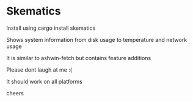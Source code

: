# Skematics

Install using cargo install skematics

Shows system information from disk usage to temperature and network usage

It is similar to ashwin-fetch but contains feature additions

Please dont laugh at me :(

It should work on all platforms

cheers